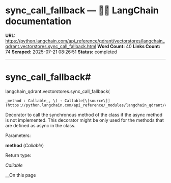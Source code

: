 # sync_call_fallback — 🦜🔗 LangChain  documentation

**URL:** https://python.langchain.com/api_reference/qdrant/vectorstores/langchain_qdrant.vectorstores.sync_call_fallback.html
**Word Count:** 40
**Links Count:** 74
**Scraped:** 2025-07-21 08:26:51
**Status:** completed

---

# sync\_call\_fallback\#

langchain\_qdrant.vectorstores.sync\_call\_fallback\(

    _method : Callable_, \) → Callable[\[source\]](https://python.langchain.com/api_reference/_modules/langchain_qdrant/vectorstores.html#sync_call_fallback)\#     

Decorator to call the synchronous method of the class if the async method is not implemented. This decorator might be only used for the methods that are defined as async in the class.

Parameters:     

**method** \(_Callable_\)

Return type:     

_Callable_

__On this page
